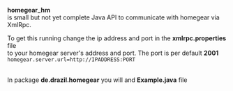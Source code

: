 <b>homegear_hm</b><br>
is small but not yet complete Java API to communicate with homegear via XmlRpc.<br>

To get this running change the ip address and port in the <b>xmlrpc.properties</b> file<br>
to your homegear server's address and port. The port is per default <b>2001</b><br>
<code>homegear.server.url=http://IPADDRESS:PORT</code><br><br>

In package <b>de.drazil.homegear</b> you will and <b>Example.java</b> file
